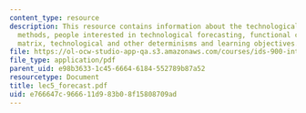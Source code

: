 ```yaml
---
content_type: resource
description: This resource contains information about the technological forecasting
  methods, people interested in technological forecasting, functional classification
  matrix, technological and other determinisms and learning objectives.
file: https://ol-ocw-studio-app-qa.s3.amazonaws.com/courses/ids-900-integrating-doctoral-seminar-on-emerging-technologies-fall-2005/e766647c966611d983b08f15808709ad_lec5_forecast.pdf
file_type: application/pdf
parent_uid: e98b3633-1c45-6664-6184-552789b87a52
resourcetype: Document
title: lec5_forecast.pdf
uid: e766647c-9666-11d9-83b0-8f15808709ad
---
```

